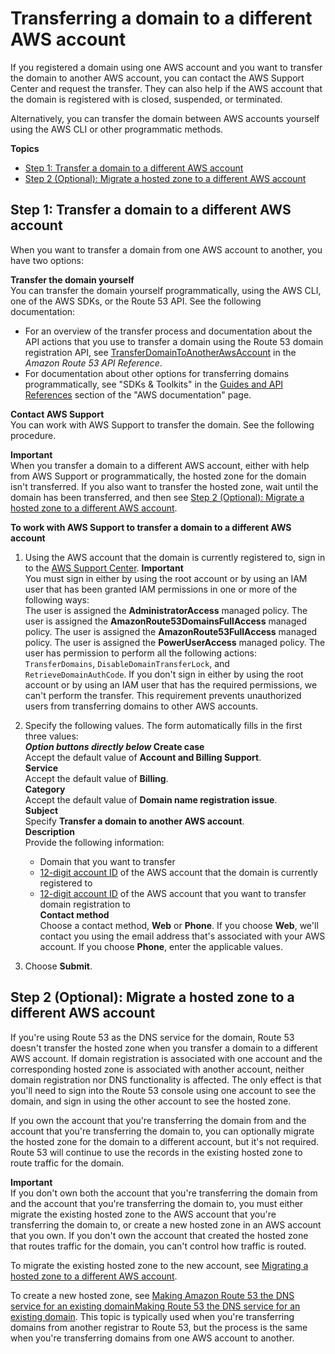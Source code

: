 # Transferring a domain to a different AWS account<a name="domain-transfer-between-aws-accounts"></a>

If you registered a domain using one AWS account and you want to transfer the domain to another AWS account, you can contact the AWS Support Center and request the transfer\. They can also help if the AWS account that the domain is registered with is closed, suspended, or terminated\.

Alternatively, you can transfer the domain between AWS accounts yourself using the AWS CLI or other programmatic methods\.

**Topics**
+ [Step 1: Transfer a domain to a different AWS account](#domain-transfer-between-aws-accounts-domain)
+ [Step 2 \(Optional\): Migrate a hosted zone to a different AWS account](#domain-transfer-between-aws-accounts-hosted-zone)

## Step 1: Transfer a domain to a different AWS account<a name="domain-transfer-between-aws-accounts-domain"></a>

When you want to transfer a domain from one AWS account to another, you have two options:

**Transfer the domain yourself**  
You can transfer the domain yourself programmatically, using the AWS CLI, one of the AWS SDKs, or the Route 53 API\. See the following documentation:  
+ For an overview of the transfer process and documentation about the API actions that you use to transfer a domain using the Route 53 domain registration API, see [TransferDomainToAnotherAwsAccount](https://docs.aws.amazon.com/Route53/latest/APIReference/API_domains_TransferDomainToAnotherAwsAccount.html) in the *Amazon Route 53 API Reference*\.
+ For documentation about other options for transferring domains programmatically, see "SDKs & Toolkits" in the [Guides and API References](https://docs.aws.amazon.com/#user_guides) section of the "AWS documentation" page\.

**Contact AWS Support**  
You can work with AWS Support to transfer the domain\. See the following procedure\.

**Important**  
When you transfer a domain to a different AWS account, either with help from AWS Support or programmatically, the hosted zone for the domain isn't transferred\. If you also want to transfer the hosted zone, wait until the domain has been transferred, and then see [Step 2 \(Optional\): Migrate a hosted zone to a different AWS account](#domain-transfer-between-aws-accounts-hosted-zone)\. <a name="domain-transfer-between-aws-accounts-procedure"></a>

**To work with AWS Support to transfer a domain to a different AWS account**

1. Using the AWS account that the domain is currently registered to, sign in to the [AWS Support Center](https://console.aws.amazon.com/support/home?region=us-east-1#/case/create?issueType=customer-service&serviceCode=billing&categoryCode=domain-name-registration-issue)\.
**Important**  
You must sign in either by using the root account or by using an IAM user that has been granted IAM permissions in one or more of the following ways:  
The user is assigned the **AdministratorAccess** managed policy\.
The user is assigned the **AmazonRoute53DomainsFullAccess** managed policy\.
The user is assigned the **AmazonRoute53FullAccess** managed policy\.
The user is assigned the **PowerUserAccess** managed policy\.
The user has permission to perform all the following actions: `TransferDomains`, `DisableDomainTransferLock`, and `RetrieveDomainAuthCode`\.
If you don't sign in either by using the root account or by using an IAM user that has the required permissions, we can't perform the transfer\. This requirement prevents unauthorized users from transferring domains to other AWS accounts\.

1. Specify the following values\. The form automatically fills in the first three values:  
***Option buttons directly below* Create case**  
Accept the default value of **Account and Billing Support**\.  
**Service**  
Accept the default value of **Billing**\.  
**Category**  
Accept the default value of **Domain name registration issue**\.  
**Subject**  
Specify **Transfer a domain to another AWS account**\.  
**Description**  
Provide the following information:  
   + Domain that you want to transfer
   + [12\-digit account ID](https://docs.aws.amazon.com/general/latest/gr/acct-identifiers.html#FindingYourAccountIdentifiers) of the AWS account that the domain is currently registered to
   + [12\-digit account ID](https://docs.aws.amazon.com/general/latest/gr/acct-identifiers.html#FindingYourAccountIdentifiers) of the AWS account that you want to transfer domain registration to  
**Contact method**  
Choose a contact method, **Web** or **Phone**\. If you choose **Web**, we'll contact you using the email address that's associated with your AWS account\. If you choose **Phone**, enter the applicable values\.

1. Choose **Submit**\.

## Step 2 \(Optional\): Migrate a hosted zone to a different AWS account<a name="domain-transfer-between-aws-accounts-hosted-zone"></a>

If you're using Route 53 as the DNS service for the domain, Route 53 doesn't transfer the hosted zone when you transfer a domain to a different AWS account\. If domain registration is associated with one account and the corresponding hosted zone is associated with another account, neither domain registration nor DNS functionality is affected\. The only effect is that you'll need to sign into the Route 53 console using one account to see the domain, and sign in using the other account to see the hosted zone\. 

If you own the account that you're transferring the domain from and the account that you're transferring the domain to, you can optionally migrate the hosted zone for the domain to a different account, but it's not required\. Route 53 will continue to use the records in the existing hosted zone to route traffic for the domain\.

**Important**  
If you don't own both the account that you're transferring the domain from and the account that you're transferring the domain to, you must either migrate the existing hosted zone to the AWS account that you're transferring the domain to, or create a new hosted zone in an AWS account that you own\. If you don't own the account that created the hosted zone that routes traffic for the domain, you can't control how traffic is routed\.

To migrate the existing hosted zone to the new account, see [Migrating a hosted zone to a different AWS account](hosted-zones-migrating.md)\.

To create a new hosted zone, see [Making Amazon Route 53 the DNS service for an existing domainMaking Route 53 the DNS service for an existing domain](MigratingDNS.md)\. This topic is typically used when you're transferring domains from another registrar to Route 53, but the process is the same when you're transferring domains from one AWS account to another\.